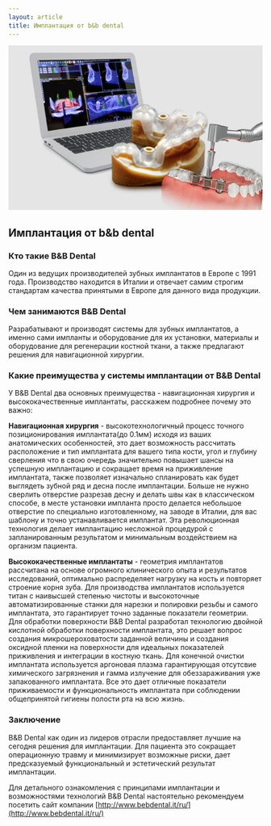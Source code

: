 ```yaml
---
layout: article
title: Имплантация от b&b dental
---
```

<span class="image left">![Имплантация от b&b dental](/images/bebdental.jpg)</span>

## Имплантация от b&b dental

### Кто такие B&B Dental
Один из ведущих производителей зубных имплантатов в Европе с 1991 года. Производство находится в Италии и отвечает самим строгим стандартам качества принятыми в Европе для данного вида продукции. 

### Чем занимаются B&B Dental
Разрабатывают и производят системы для зубных имплантатов, а именно сами импланты и оборудование для их установки,  материалы и оборудование для регенерации костной ткани, а также предлагают решения для навигационной хирургии.

### Какие преимущества у системы имплантации от B&B Dental
У B&B Dental два основных преимущества - навигационная хирургия и высококачественные имплантаты, расскажем подробнее почему это важно:

**Навигационная хирургия** - высокотехнологичный процесс точного позиционирования имплантата(до 0.1мм) исходя из ваших анатомических особенностей, это дает возможность рассчитать расположение и тип имплантата для вашего типа кости, угол и глубину сверления что в свою очередь значительно повышает шансы на успешную имплантацию и сокращает время на приживление имплантата, также позволяет изначально спланировать как будет выглядеть зубной ряд и десна после имплантации. Больше не нужно сверлить отверстие разрезав десну и делать швы как в классическом способе, в месте установки импланта просто делается небольшое отверстие по специально изготовленному, на заводе в Италии, для вас шаблону и точно устанавливается имплантат. Эта революционная технология делает имплантацию несложной процедурой с запланированным результатом и минимальным воздействием на организм пациента.

**Высококачественные имплантаты** - геометрия имплантатов рассчитана на основе огромного клинического опыта и результатов исследований, оптимально распределяет нагрузку на кость и повторяет строение корня зуба. Для производства имплантатов используется титан с наивысшей степенью чистоты и высокоточные автоматизированные станки для нарезки и полировки резьбы и самого имплантата, это гарантирует точно заданные показатели геометрии. Для обработки поверхности B&B Dental разработал технологию двойной кислотной обработки поверхности имплантата, это решает вопрос создания микрошероховатости заданной величины и создания оксидной пленки на поверхности для идеальных показателей приживления и интеграции в костную ткань. Для конечной очистки имплантата используется аргоновая плазма гарантирующая отсутсвие химического загрязнения и гамма излучение для обеззараживания уже запакованного имплантата. Все это дает отличные показатели приживаемости и функциональность имплантата при соблюдении общепринятой гигиены полости рта на всю жизнь.

### Заключение
B&B Dental как один из лидеров отрасли предоставляет лучшие на сегодня решения для имплантации. Для пациента это сокращает операционную травму и минимизирует возможные риски, дает предсказуемый функциональный и эстетический результат имплантации. 

Для детального ознакомления с принципами имплантации и возможностями технологий B&B Dental настоятельно рекомендуем посетить сайт компании [http://www.bebdental.it/ru/](http://www.bebdental.it/ru/)  
